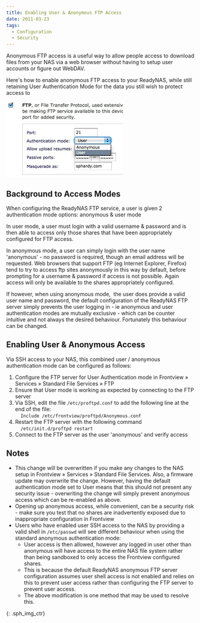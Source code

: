 ```yaml
---
title: Enabling User & Anonymous FTP Access
date: 2011-03-23
tags:
  - Configuration
  - Security
---
```


Anonymous FTP access is a useful way to allow people access to download files from your NAS via a web browser without having to setup user accounts or figure out WebDAV.

Here's how to enable anonymous FTP access to your ReadyNAS, while still retaining User Authentication Mode for the data you still wish to protect access to

![FTP Authentication Mode][]

## Background to Access Modes

When configuring the ReadyNAS FTP service, a user is given 2 authentication mode options: anonymous & user mode

In user mode, a user must login with a valid username & password and is then able to access only those shares that have been appropriately configured for FTP access.

In anonymous mode, a user can simply login with the user name 'anonymous' - no password is required, though an email address will be requested. Web browsers that support FTP (eg Internet Explorer, Firefox) tend to try to access ftp sites anonymously in this way by default, before prompting for a username & password if access is not possible. Again access will only be available to the shares appropriately configured.

If however, when using anonymous mode,  the user does provide a valid user name and password, the default configuration of the ReadyNAS FTP server simply prevents the user logging in - ie anonymous and user authentication modes are mutually exclusive - which can be counter intuitive and not always the desired behaviour. Fortunately this behaviour can be changed.

## Enabling User & Anonymous Access

Via SSH access to your NAS, this combined user / anonymous authentication mode can be configured as follows:

1. Configure the FTP server for User Authentication mode in Frontview » Services » Standard File Services » FTP
2. Ensure that User mode is working as expected by connecting to the FTP server
3. Via SSH, edit the file `/etc/proftpd.conf` to add the following line at the end of the file:<br />`  Include /etc/frontview/proftpd/Anonymous.conf`
4. Restart the FTP server with the following command<br />`  /etc/init.d/proftpd restart`
5. Connect to the FTP server as the user 'anonymous' and verify access

## Notes

* This change will be overwritten if you make any changes to the NAS setup in Frontview » Services » Standard File Services. Also, a firmware update may overwrite the change. However, having the default authentication mode set to User means that this should not present any security issue - overwriting the change will simply prevent anonymous access which can be re-enabled as above.
* Opening up anonymous access, while convenient, can be a security risk - make sure you test that no shares are inadvertently exposed due to inappropriate configuration in Frontview
* Users who have enabled user SSH access to the NAS by providing a valid shell in `/etc/passwd` will see different behaviour when using the standard anonymous authentication mode:
  * User access is then allowed, however any logged in user other than anonymous will have access to the entire NAS file system rather than being sandboxed to only access the Frontview configured shares.
  * This is because the default ReadyNAS anonymous FTP server configuration assumes user shell access is not enabled and relies on this to prevent user access rather than configuring the FTP server to prevent user access.
  * The above modification is one method that may be used to resolve this.

[FTP Authentication Mode]: /assets/images/readynas/ftpauthenticationmode.jpg "FTP Authentication Mode"
{: .sph_img_ctr}

